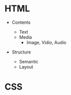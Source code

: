 # HTML

- Contents
  - Text
  - Media
      - Image, Vidio, Audio

- Structure
  - Semantic
  - Layout

# CSS